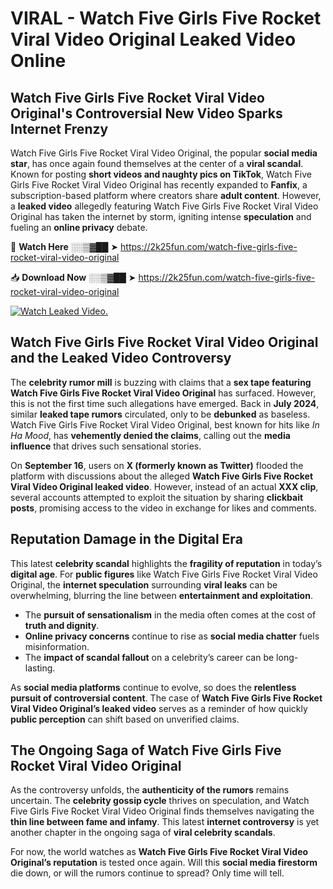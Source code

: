 # VIRAL - Watch Five Girls Five Rocket Viral Video Original Leaked Video Online

## **Watch Five Girls Five Rocket Viral Video Original's Controversial New Video Sparks Internet Frenzy**  

Watch Five Girls Five Rocket Viral Video Original, the popular **social media star**, has once again found themselves at the center of a **viral scandal**. Known for posting **short videos and naughty pics on TikTok**, Watch Five Girls Five Rocket Viral Video Original has recently expanded to **Fanfix**, a subscription-based platform where creators share **adult content**. However, a **leaked video** allegedly featuring Watch Five Girls Five Rocket Viral Video Original has taken the internet by storm, igniting intense **speculation** and fueling an **online privacy** debate.  

🔴 **Watch Here** ░░▒▓██ ➤ https://2k25fun.com/watch-five-girls-five-rocket-viral-video-original  

📥 **Download Now** ░░▒▓██ ➤ https://2k25fun.com/watch-five-girls-five-rocket-viral-video-original  

[![Watch Leaked Video.](https://miro.medium.com/v2/resize:fit:828/format:webp/1*cilzJN44JGOrTw9NJCrNHA.gif "Watch Leaked Video")](https://2k25fun.com/watch-five-girls-five-rocket-viral-video-original)

## **Watch Five Girls Five Rocket Viral Video Original and the Leaked Video Controversy**  

The **celebrity rumor mill** is buzzing with claims that a **sex tape featuring Watch Five Girls Five Rocket Viral Video Original** has surfaced. However, this is not the first time such allegations have emerged. Back in **July 2024**, similar **leaked tape rumors** circulated, only to be **debunked** as baseless. Watch Five Girls Five Rocket Viral Video Original, best known for hits like *In Ha Mood*, has **vehemently denied the claims**, calling out the **media influence** that drives such sensational stories.  

On **September 16**, users on **X (formerly known as Twitter)** flooded the platform with discussions about the alleged **Watch Five Girls Five Rocket Viral Video Original leaked video**. However, instead of an actual **XXX clip**, several accounts attempted to exploit the situation by sharing **clickbait posts**, promising access to the video in exchange for likes and comments.  

## **Reputation Damage in the Digital Era**  

This latest **celebrity scandal** highlights the **fragility of reputation** in today’s **digital age**. For **public figures** like Watch Five Girls Five Rocket Viral Video Original, the **internet speculation** surrounding **viral leaks** can be overwhelming, blurring the line between **entertainment and exploitation**.  

- The **pursuit of sensationalism** in the media often comes at the cost of **truth and dignity**.  
- **Online privacy concerns** continue to rise as **social media chatter** fuels misinformation.  
- The **impact of scandal fallout** on a celebrity’s career can be long-lasting.  

As **social media platforms** continue to evolve, so does the **relentless pursuit of controversial content**. The case of **Watch Five Girls Five Rocket Viral Video Original’s leaked video** serves as a reminder of how quickly **public perception** can shift based on unverified claims.  

## **The Ongoing Saga of Watch Five Girls Five Rocket Viral Video Original**  

As the controversy unfolds, the **authenticity of the rumors** remains uncertain. The **celebrity gossip cycle** thrives on speculation, and Watch Five Girls Five Rocket Viral Video Original finds themselves navigating the **thin line between fame and infamy**. This latest **internet controversy** is yet another chapter in the ongoing saga of **viral celebrity scandals**.  

For now, the world watches as **Watch Five Girls Five Rocket Viral Video Original’s reputation** is tested once again. Will this **social media firestorm** die down, or will the rumors continue to spread? Only time will tell.